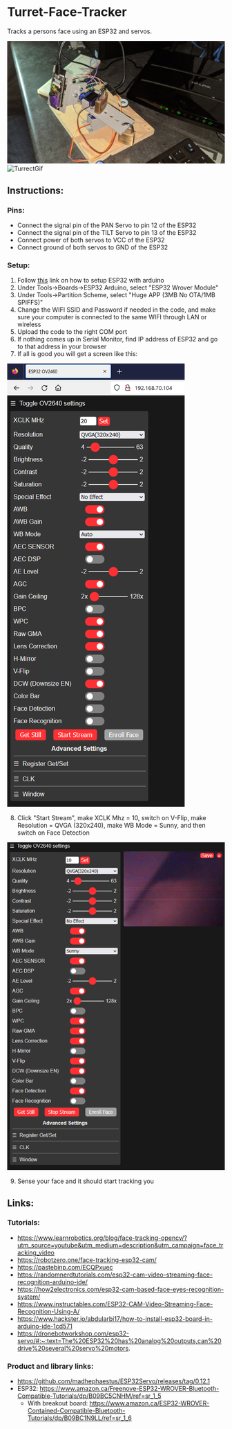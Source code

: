 # Turret-Face-Tracker
Tracks a persons face using an ESP32 and servos.

![TurrectPic1](./pictures/TurretPic1.jpg)
![TurrectGif](./pictures/TurretGif.gif)

## Instructions:
### Pins:
- Connect the signal pin of the PAN Servo to pin 12 of the ESP32
- Connect the signal pin of the TILT Servo to pin 13 of the ESP32
- Connect power of both servos to VCC of the ESP32
- Connect ground of both servos to GND of the ESP32

### Setup:
1. Follow [this](https://www.hackster.io/abdularbi17/how-to-install-esp32-board-in-arduino-ide-1cd571) link on how to setup ESP32 with arduino
2. Under Tools->Boards->ESP32 Arduino, select "ESP32 Wrover Module"
3. Under Tools->Partition Scheme, select "Huge APP (3MB No OTA/1MB SPIFFS)"
4. Change the WIFI SSID and Password if needed in the code, and make sure your computer is connected to the same WIFI through LAN or wireless
5. Upload the code to the right COM port
6. If nothing comes up in Serial Monitor, find IP address of ESP32 and go to that address in your browser
7. If all is good you will get a screen like this:

![ESP32_Browser1](./pictures/ESP32_Browser1.png)

8. Click "Start Stream", make XCLK Mhz = 10, switch on V-Flip, make Resolution = QVGA (320x240), make WB Mode = Sunny, and then switch on Face Detection

![ESP32_Browser2](./pictures/ESP32_Browser2.png)

9. Sense your face and it should start tracking you

## Links:
### Tutorials:
- https://www.learnrobotics.org/blog/face-tracking-opencv/?utm_source=youtube&utm_medium=description&utm_campaign=face_tracking_video
- https://robotzero.one/face-tracking-esp32-cam/
- https://pastebinp.com/ECQPxuec
- https://randomnerdtutorials.com/esp32-cam-video-streaming-face-recognition-arduino-ide/
- https://how2electronics.com/esp32-cam-based-face-eyes-recognition-system/
- https://www.instructables.com/ESP32-CAM-Video-Streaming-Face-Recognition-Using-A/
- https://www.hackster.io/abdularbi17/how-to-install-esp32-board-in-arduino-ide-1cd571
- https://dronebotworkshop.com/esp32-servo/#:~:text=The%20ESP32%20has%20analog%20outputs,can%20drive%20several%20servo%20motors.

### Product and library links:
- https://github.com/madhephaestus/ESP32Servo/releases/tag/0.12.1
- ESP32: https://www.amazon.ca/Freenove-ESP32-WROVER-Bluetooth-Compatible-Tutorials/dp/B09BC5CNHM/ref=sr_1_5
  - With breakout board: https://www.amazon.ca/ESP32-WROVER-Contained-Compatible-Bluetooth-Tutorials/dp/B09BC1N9LL/ref=sr_1_6
